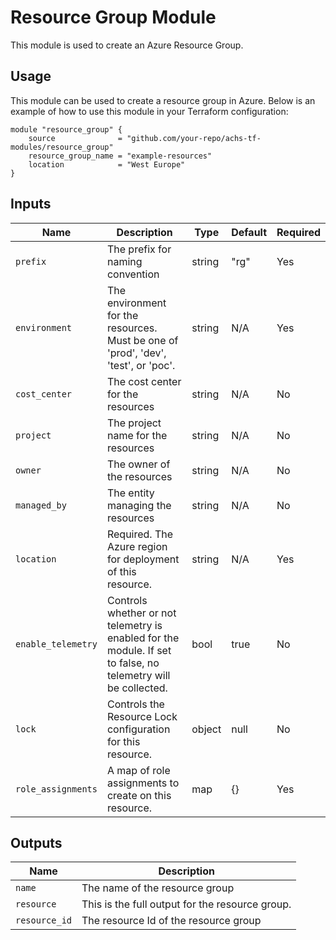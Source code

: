 # Resource Group Module

This module is used to create an Azure Resource Group.

## Usage
This module can be used to create a resource group in Azure. Below is an example of how to use this module in your Terraform configuration:


```hcl
module "resource_group" {
    source              = "github.com/your-repo/achs-tf-modules/resource_group"
    resource_group_name = "example-resources"
    location            = "West Europe"
}
```

## Inputs
| Name                        | Description                                                                                                                   | Type   | Default | Required |
|-----------------------------|-------------------------------------------------------------------------------------------------------------------------------|--------|---------|----------|
| `prefix`                    | The prefix for naming convention                                                                                              | string | "rg"    | Yes      |
| `environment`               | The environment for the resources. Must be one of 'prod', 'dev', 'test', or 'poc'.                                            | string | N/A     | Yes      |
| `cost_center`               | The cost center for the resources                                                                                             | string | N/A     | No       |
| `project`                   | The project name for the resources                                                                                            | string | N/A     | No       |
| `owner`                     | The owner of the resources                                                                                                    | string | N/A     | No       |
| `managed_by`                | The entity managing the resources                                                                                             | string | N/A     | No       |
| `location`                  | Required. The Azure region for deployment of this resource.                                                                   | string | N/A     | Yes      |
| `enable_telemetry`          | Controls whether or not telemetry is enabled for the module. If set to false, no telemetry will be collected.                 | bool   | true    | No       |
| `lock`                      | Controls the Resource Lock configuration for this resource.                                                                   | object | null    | No       |
| `role_assignments`          | A map of role assignments to create on this resource.                                                                         | map    | {}      | Yes      |

## Outputs

| Name              | Description                         |
|-------------------|-------------------------------------|
| `name`              | The name of the resource group      |
| `resource`          | This is the full output for the resource group. |
| `resource_id`      | The resource Id of the resource group |